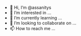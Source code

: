- 👋 Hi, I’m @assanitys
- 👀 I’m interested in ...
- 🌱 I’m currently learning ...
- 💞️ I’m looking to collaborate on ...
- 📫 How to reach me ...

<!---
assanitys/assanitys is a ✨ special ✨ repository because its `README.md` (this file) appears on your GitHub profile.
You can click the Preview link to take a look at your changes.
--->
